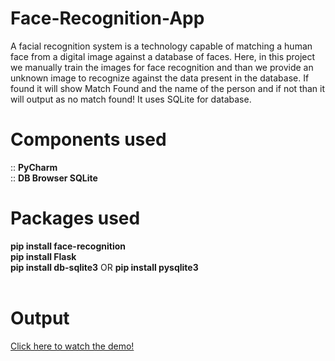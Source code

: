 # Face-Recognition-App
A facial recognition system is a technology capable of matching a human face from a digital image against a database of faces. Here, in this project we manually train the images for face recognition and than we provide an unknown image to recognize against the data present in the database. If found it will show Match Found and the name of the person and if not than it will output as no match found! It uses SQLite for database.

# Components used
:: <strong>PyCharm</strong></br>
:: <strong>DB Browser SQLite</strong></br>

# Packages used
<strong>pip install face-recognition</strong></br>
<strong>pip install Flask</strong></br>
<strong>pip install db-sqlite3</strong> OR <strong>pip install pysqlite3</strong></br></br>

# Output
<a href="https://drive.google.com/file/d/1KkJrcg-ZnfpEeVuIxeSCFOWL8A1go46b/view?usp=sharing" target="_blank" title="Face-Recognition-App-Demo">Click here to watch the demo!</a>
